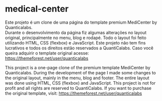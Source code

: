 # medical-center
Este projeto é um clone de uma página do template premium MediCenter by Quanticalabs.  
Durante o desenvolvimento da página fiz algumas alterações no layout original, principalmente no menu, blog e rodapé. 
Todo o layout foi feito utilizando HTML, CSS (flexbox) e JavaScript.  Este projeto não tem fins lucrativos e todos os direitos estão reservados a QuantiCalabs. 
Caso você queira adquirir o template original acesse: https://themeforest.net/user/quanticalabs  

This project is a one-page clone of the premium template MediCenter by Quanticalabs. 
During the development of the page I made some changes to the original layout, mainly in the menu, blog and footer. 
The entire layout was done using HTML, CSS (flexbox) and JavaScript. This project is not for profit and all rights are reserved to QuantiCalabs. 
If you want to purchase the original template, visit: https://themeforest.net/user/quanticalabs
